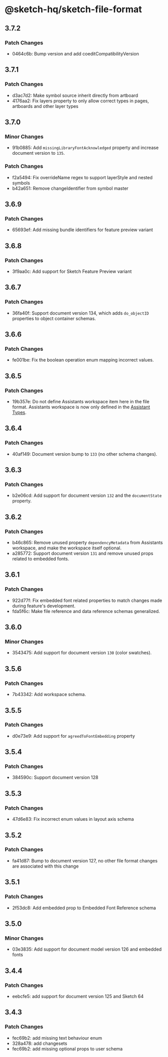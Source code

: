# @sketch-hq/sketch-file-format

## 3.7.2

### Patch Changes

- 0464c6b: Bump version and add coeditCompatibilityVersion

## 3.7.1

### Patch Changes

- d3ac7d2: Make symbol source inherit directly from artboard
- 4176aa2: Fix layers property to only allow correct types in pages, artboards
  and other layer types

## 3.7.0

### Minor Changes

- 91b0885: Add `missingLibraryFontAcknowledged` property and increase document
  version to `135`.

### Patch Changes

- f2a5494: Fix overrideName regex to support layerStyle and nested symbols
- b42a651: Remove changeIdentifier from symbol master

## 3.6.9

### Patch Changes

- 65693ef: Add missing bundle identifiers for feature preview variant

## 3.6.8

### Patch Changes

- 3f9aa0c: Add support for Sketch Feature Preview variant

## 3.6.7

### Patch Changes

- 36fa40f: Support document version 134, which adds `do_objectID` properties to
  object container schemas.

## 3.6.6

### Patch Changes

- fe001be: Fix the boolean operation enum mapping incorrect values.

## 3.6.5

### Patch Changes

- 19b357e: Do not define Assistants workspace item here in the file format.
  Assistants workspace is now only defined in the
  [Assistant Types](https://github.com/sketch-hq/sketch-assistants/tree/main/packages/types).

## 3.6.4

### Patch Changes

- 40af149: Document version bump to `133` (no other schema changes).

## 3.6.3

### Patch Changes

- b2e06cd: Add support for document version `132` and the `documentState`
  property.

## 3.6.2

### Patch Changes

- b46c865: Remove unused property `dependencyMetadata` from Assistants
  workspace, and make the workspace itself optional.
- a285772: Support document version `131` and remove unused props related to
  embedded fonts.

## 3.6.1

### Patch Changes

- 922d77f: Fix embedded font related properties to match changes made during
  feature's development.
- fda5f6c: Make file reference and data reference schemas generalized.

## 3.6.0

### Minor Changes

- 3543475: Add support for document version `130` (color swatches).

## 3.5.6

### Patch Changes

- 7b43342: Add workspace schema.

## 3.5.5

### Patch Changes

- d0e73e9: Add support for `agreedToFontEmbedding` property

## 3.5.4

### Patch Changes

- 384590c: Support document version 128

## 3.5.3

### Patch Changes

- 47d6e83: Fix incorrect enum values in layout axis schema

## 3.5.2

### Patch Changes

- fa41d87: Bump to document version 127, no other file format changes are
  associated with this change

## 3.5.1

### Patch Changes

- 2f53dc8: Add embedded prop to Embedded Font Reference schema

## 3.5.0

### Minor Changes

- 03e3835: Add support for document model version 126 and embedded fonts

## 3.4.4

### Patch Changes

- eebcfe5: add support for document version 125 and Sketch 64

## 3.4.3

### Patch Changes

- fec69b2: add missing text behaviour enum
- 328a478: add changesets
- fec69b2: add missing optional props to user schema
